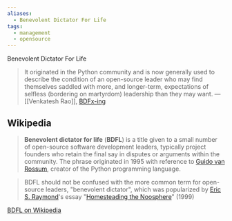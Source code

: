 ```yaml
---
aliases:
  - Benevolent Dictator For Life
tags:
  - management
  - opensource
---
```

Benevolent Dictator For Life

> It originated in the Python community and is now generally used to describe the condition of an open-source leader who may find themselves saddled with more, and longer-term, expectations of selfless (bordering on martyrdom) leadership than they may want.
> — [[Venkatesh Rao]], [BDFx-ing](https://www.ribbonfarm.com/2024/02/07/bdfxing-or-post-charismatic-distributed-leadership/)

## Wikipedia

> **Benevolent dictator for life** (**BDFL**) is a title given to a small number of open-source software development leaders, typically project founders who retain the final say in disputes or arguments within the community. The phrase originated in 1995 with reference to [Guido van Rossum](https://en.m.wikipedia.org/wiki/Guido_van_Rossum "Guido van Rossum"), creator of the Python programming language.

> BDFL should not be confused with the more common term for open-source leaders, "benevolent dictator", which was popularized by [Eric S. Raymond](https://en.m.wikipedia.org/wiki/Eric_S._Raymond "Eric S. Raymond")'s essay "[Homesteading the Noosphere](https://en.m.wikipedia.org/wiki/Homesteading_the_Noosphere "Homesteading the Noosphere")" (1999)

[BDFL on Wikipedia](https://en.m.wikipedia.org/wiki/Benevolent_dictator_for_life)